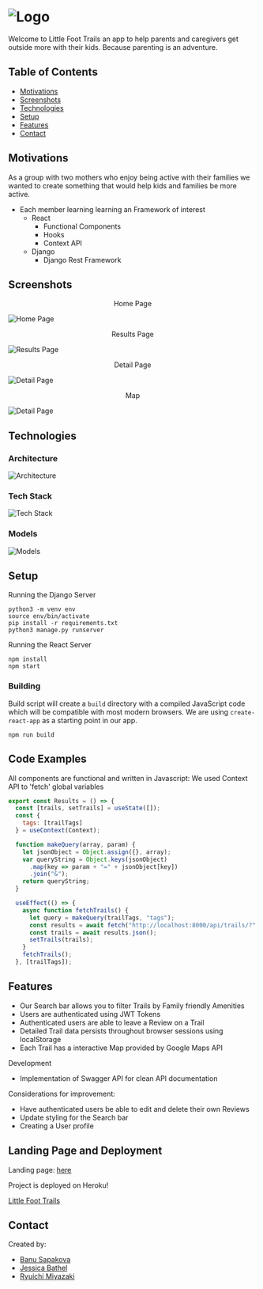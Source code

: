 # ![Logo](https://github.com/rmiyazaki6499/little-foot-trails/blob/master/src/images/LogoComp.png "Little Foot Trails") 

Welcome to Little Foot Trails an app to help parents and caregivers get outside more with their kids. Because parenting is an adventure.

## Table of Contents

- [Motivations](#motivations)
- [Screenshots](#screenshots)
- [Technologies](#technologies)
- [Setup](#setup)
- [Features](#features)
- [Contact](#contact)

## Motivations

As a group with two mothers who enjoy being active with their families we wanted to create something that would help kids and families be more active.

- Each member learning learning an Framework of interest
  - React
    - Functional Components
    - Hooks
    - Context API
  - Django
    - Django Rest Framework

## Screenshots

<p align="center">Home Page</p>

![Home Page](https://github.com/rmiyazaki6499/little-foot-trails/blob/master/src/images/homepage.png "Home Page")

<p align="center">Results Page</p>

![Results Page](https://github.com/rmiyazaki6499/little-foot-trails/blob/master/src/images/results.png "results")

<p align="center">Detail Page</p>

![Detail Page](https://github.com/rmiyazaki6499/little-foot-trails/blob/master/src/images/details_feature.png "Details Feature")

<p align="center">Map</p>

![Detail Page](https://github.com/rmiyazaki6499/little-foot-trails/blob/master/src/images/map_feature.png "Map")

## Technologies

### Architecture

![Architecture](https://github.com/rmiyazaki6499/little-foot-trails/blob/master/src/images/architecture.png "Architecture")

### Tech Stack
![Tech Stack](https://github.com/rmiyazaki6499/little-foot-trails/blob/master/src/images/tech_stack.png "Tech Stack")

### Models 
![Models](https://github.com/rmiyazaki6499/little-foot-trails/blob/master/src/images/models.png "Models")


## Setup

Running the Django Server
```
python3 -m venv env
source env/bin/activate
pip install -r requirements.txt
python3 manage.py runserver
```

Running the React Server
```
npm install
npm start
```

### Building

Build script will create a `build` directory with a compiled JavaScript code which will be compatible with most modern browsers. We are using `create-react-app` as a starting point in our app.

```
npm run build
```


## Code Examples

All components are functional and written in Javascript:
We used Context API to 'fetch' global variables 

```javascript
export const Results = () => {
  const [trails, setTrails] = useState([]);
  const {
    tags: [trailTags]
  } = useContext(Context);

  function makeQuery(array, param) {
    let jsonObject = Object.assign({}, array);
    var queryString = Object.keys(jsonObject)
      .map(key => param + "=" + jsonObject[key])
      .join("&");
    return queryString;
  }

  useEffect(() => {
    async function fetchTrails() {
      let query = makeQuery(trailTags, "tags");
      const results = await fetch("http://localhost:8000/api/trails/?" + query);
      const trails = await results.json();
      setTrails(trails);
    }
    fetchTrails();
  }, [trailTags]);
```

## Features

- Our Search bar allows you to filter Trails by Family friendly Amenities 
- Users are authenticated using JWT Tokens 
- Authenticated users are able to leave a Review on a Trail 
- Detailed Trail data persists throughout browser sessions using localStorage
- Each Trail has a interactive Map provided by Google Maps API

Development
- Implementation of Swagger API for clean API documentation

Considerations for improvement: 

- Have authenticated users be able to edit and delete their own Reviews 
- Update styling for the Search bar 
- Creating a User profile 

## Landing Page and Deployment

Landing page: [here](https://little-foot-trails.herokuapp.com/#features)

Project is deployed on Heroku!

[Little Foot Trails](https://little-foot-trails.herokuapp.com)


## Contact

Created by:

- [Banu Sapakova](https://github.com/banuaksom)
- [Jessica Bathel](https://github.com/jbathel)
- [Ryuichi Miyazaki](https://github.com/rmiyazaki6499)
